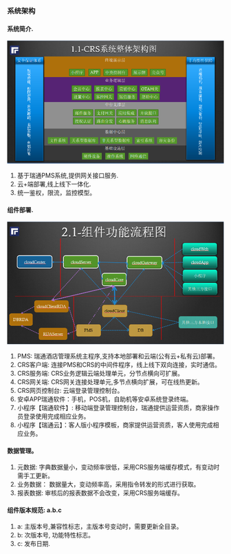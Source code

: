 ### 系统架构

#### 系统简介.
![architecture](../images/architecture.png)
1. 基于瑞通PMS系统,提供网关接口服务.
1. 云+端部署,线上线下一体化.
1. 统一鉴权，限流，监控模型。


#### 组件部署.
![component](../images/component.png)
1. PMS: 瑞通酒店管理系统主程序,支持本地部署和云端(公有云+私有云)部署。
1. CRS客户端: 连接PMS和CRS的中间件程序，线上线下双向连接，实时通信。
1. CRS服务端: CRS业务逻辑云端处理单元，分节点横向可扩展。
1. CRS网关端: CRS网关连接处理单元,多节点横向扩展，可在线热更新。
1. CRS网页控制台: 云端登录管理控制台。
1. 安卓APP瑞通软件：手机，POS机，自助机等安卓系统登录终端。
1. 小程序【瑞通软件】: 移动端登录管理控制台，瑞通提供运营资质，商家操作员登录使用完成相应业务。
1. 小程序【瑞通云】：客人版小程序模板，商家提供运营资质，客人使用完成相应业务。

#### 数据管理。
1. 元数据: 字典数据量小，变动频率很低，采用CRS服务端缓存模式，有变动时需手工更新。
1. 业务数据： 数据量大，变动频率高，采用指令转发的形式进行获取。
1. 报表数据: 审核后的报表数据不会改变，采用CRS服务端缓存。

#### 组件版本规范: a.b.c
1. a: 主版本号,兼容性标志，主版本号变动时，需要更新全目录。
1. b: 次版本号, 功能特性标志。
1. c: 发布日期.

